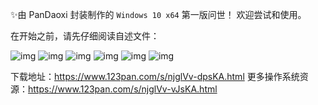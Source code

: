 
✨由 $\text{PanDaoxi}$ 封装制作的 `Windows 10 x64` 第一版问世！
欢迎尝试和使用。

在开始之前，请先仔细阅读自述文件：

![img](post-images/win10_1_rm_pages_1.jpg)
![img](post-images/win10_1_rm_pages_2.jpg)
![img](post-images/win10_1_rm_pages_3.jpg)
![img](post-images/win10_1_rm_pages_4.jpg)
![img](post-images/win10_1_rm_pages_5.jpg)
![img](post-images/win10_1_rm_pages_6.jpg)

下载地址：<https://www.123pan.com/s/njglVv-dpsKA.html>
更多操作系统资源：<https://www.123pan.com/s/njglVv-vJsKA.html>